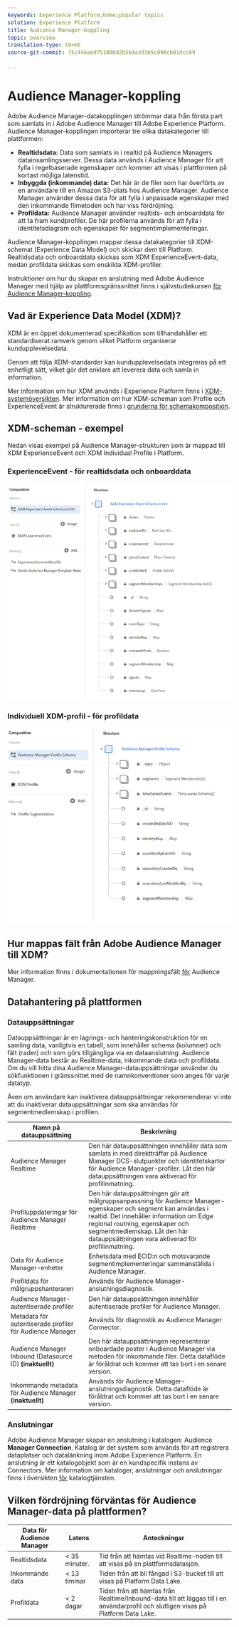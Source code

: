 ```yaml
---
keywords: Experience Platform;home;popular topics
solution: Experience Platform
title: Audience Manager-koppling
topic: overview
translation-type: tm+mt
source-git-commit: 75c446aed75100bd2b5b4a3d365c090cb01dcc69

---
```



# Audience Manager-koppling

Adobe Audience Manager-datakopplingen strömmar data från första part som samlats in i Adobe Audience Manager till Adobe Experience Platform. Audience Manager-kopplingen importerar tre olika datakategorier till plattformen:

- **Realtidsdata:** Data som samlats in i realtid på Audience Managers datainsamlingsserver. Dessa data används i Audience Manager för att fylla i regelbaserade egenskaper och kommer att visas i plattformen på kortast möjliga latenstid.
- **Inbyggda (inkommande) data:** Det här är de filer som har överförts av en användare till en Amazon S3-plats hos Audience Manager. Audience Manager använder dessa data för att fylla i anpassade egenskaper med den inkommande filmetoden och har viss fördröjning.
- **Profildata:** Audience Manager använder realtids- och onboarddata för att ta fram kundprofiler. De här profilerna används för att fylla i identitetsdiagram och egenskaper för segmentimplementeringar.

Audience Manager-kopplingen mappar dessa datakategorier till XDM-schemat (Experience Data Model) och skickar dem till Platform. Realtidsdata och onboarddata skickas som XDM ExperienceEvent-data, medan profildata skickas som enskilda XDM-profiler.

Instruktioner om hur du skapar en anslutning med Adobe Audience Manager med hjälp av plattformsgränssnittet finns i självstudiekursen [för Audience Manager-koppling](../../tutorials/ui/create/adobe-applications/audience-manager.md).

## Vad är Experience Data Model (XDM)?

XDM är en öppet dokumenterad specifikation som tillhandahåller ett standardiserat ramverk genom vilket Platform organiserar kundupplevelsedata.

Genom att följa XDM-standarder kan kundupplevelsedata integreras på ett enhetligt sätt, vilket gör det enklare att leverera data och samla in information.

Mer information om hur XDM används i Experience Platform finns i [XDM-systemöversikten](../../../xdm/home.md). Mer information om hur XDM-scheman som Profile och ExperienceEvent är strukturerade finns i [grunderna för schemakomposition](../../../xdm/schema/composition.md).

## XDM-scheman - exempel

Nedan visas exempel på Audience Manager-strukturen som är mappad till XDM ExperienceEvent och XDM Individual Profile i Platform.

### ExperienceEvent - för realtidsdata och onboarddata

![](images/aam-experience-events-for-dcs-and-onboarding-data.png)

### Individuell XDM-profil - för profildata

![](images/aam-profile-xdm-for-profile-data.png)

## Hur mappas fält från Adobe Audience Manager till XDM?

Mer information finns i dokumentationen för mappningsfält [för](./mapping/audience-manager.md) Audience Manager.

## Datahantering på plattformen

### Datauppsättningar

Datauppsättningar är en lagrings- och hanteringskonstruktion för en samling data, vanligtvis en tabell, som innehåller schema (kolumner) och fält (rader) och som görs tillgängliga via en dataanslutning. Audience Manager-data består av Realtime-data, inkommande data och profildata. Om du vill hitta dina Audience Manager-datauppsättningar använder du sökfunktionen i gränssnittet med de namnkonventioner som anges för varje datatyp.

Även om användare kan inaktivera datauppsättningar rekommenderar vi inte att du inaktiverar datauppsättningar som ska användas för segmentmedlemskap i profilen.

| Namn på datauppsättning | Beskrivning |
| ------------ | ----------- |
| Audience Manager Realtime | Den här datauppsättningen innehåller data som samlats in med direktträffar på Audience Manager DCS-slutpunkter och identitetskartor för Audience Manager-profiler. Låt den här datauppsättningen vara aktiverad för profilinmatning. |
| Profiluppdateringar för Audience Manager Realtime | Den här datauppsättningen gör att målgruppsanpassning för Audience Manager-egenskaper och segment kan användas i realtid. Det innehåller information om Edge regional routning, egenskaper och segmentmedlemskap. Låt den här datauppsättningen vara aktiverad för profilinmatning. |
| Data för Audience Manager-enheter | Enhetsdata med ECID:n och motsvarande segmentimplementeringar sammanställda i Audience Manager. |
| Profildata för målgruppshanteraren | Används för Audience Manager-anslutningsdiagnostik. |
| Audience Manager-autentiserade profiler | Den här datauppsättningen innehåller autentiserade profiler för Audience Manager. |
| Metadata för autentiserade profiler för Audience Manager | Används för diagnostik av Audience Manager Connector. |
| Audience Manager Inbound {Datasource ID} **(inaktuellt)** | Den här datauppsättningen representerar onboardade poster i Audience Manager via metoden för inkommande filer. Detta dataflöde är föråldrat och kommer att tas bort i en senare version. |
| Inkommande metadata för Audience Manager **(inaktuellt)** | Används för Audience Manager-anslutningsdiagnostik. Detta dataflöde är föråldrat och kommer att tas bort i en senare version. |

### Anslutningar

Adobe Audience Manager skapar en anslutning i katalogen: Audience **Manager Connection**. Katalog är det system som används för att registrera dataplatser och datalänkning inom Adobe Experience Platform. En anslutning är ett katalogobjekt som är en kundspecifik instans av Connectors. Mer information om kataloger, anslutningar och anslutningar finns i översikten [för](../../../catalog/home.md) katalogtjänsten.

## Vilken fördröjning förväntas för Audience Manager-data på plattformen?

| Data för Audience Manager | Latens | Anteckningar |
| --- | --- | --- |
| Realtidsdata | &lt; 35 minuter. | Tid från att hämtas vid Realtime-noden till att visas på en plattformsdatasjön. |
| Inkommande data | &lt; 13 timmar | Tiden från att bli fångad i S3-bucket till att visas på Platform Data Lake. |
| Profildata | &lt; 2 dagar | Tiden från att hämtas från Realtime/Inbound-data till att läggas till i en användarprofil och slutligen visas på Platform Data Lake. |